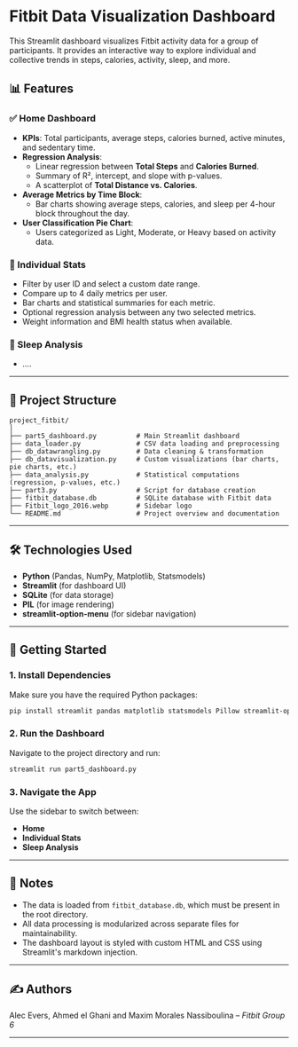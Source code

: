 # Fitbit Data Visualization Dashboard

This Streamlit dashboard visualizes Fitbit activity data for a group of participants. It provides an interactive way to explore individual and collective trends in steps, calories, activity, sleep, and more.

## 📊 Features

### ✅ Home Dashboard
- **KPIs**: Total participants, average steps, calories burned, active minutes, and sedentary time.
- **Regression Analysis**: 
  - Linear regression between **Total Steps** and **Calories Burned**.
  - Summary of R², intercept, and slope with p-values.
  - A scatterplot of **Total Distance vs. Calories**.
- **Average Metrics by Time Block**: 
  - Bar charts showing average steps, calories, and sleep per 4-hour block throughout the day.
- **User Classification Pie Chart**:
  - Users categorized as Light, Moderate, or Heavy based on activity data.

### 👤 Individual Stats
- Filter by user ID and select a custom date range.
- Compare up to 4 daily metrics per user.
- Bar charts and statistical summaries for each metric.
- Optional regression analysis between any two selected metrics.
- Weight information and BMI health status when available.

### 🛌 Sleep Analysis
- ....

---

## 📂 Project Structure

```
project_fitbit/
│
├── part5_dashboard.py          # Main Streamlit dashboard
├── data_loader.py              # CSV data loading and preprocessing
├── db_datawrangling.py         # Data cleaning & transformation
├── db_datavisualization.py     # Custom visualizations (bar charts, pie charts, etc.)
├── data_analysis.py            # Statistical computations (regression, p-values, etc.)
├── part3.py                    # Script for database creation
├── fitbit_database.db          # SQLite database with Fitbit data
├── Fitbit_logo_2016.webp       # Sidebar logo
└── README.md                   # Project overview and documentation
```

---

## 🛠️ Technologies Used

- **Python** (Pandas, NumPy, Matplotlib, Statsmodels)
- **Streamlit** (for dashboard UI)
- **SQLite** (for data storage)
- **PIL** (for image rendering)
- **streamlit-option-menu** (for sidebar navigation)

---

## 🚀 Getting Started

### 1. Install Dependencies

Make sure you have the required Python packages:

```bash
pip install streamlit pandas matplotlib statsmodels Pillow streamlit-option-menu
```

### 2. Run the Dashboard

Navigate to the project directory and run:

```bash
streamlit run part5_dashboard.py
```

### 3. Navigate the App

Use the sidebar to switch between:
- **Home**
- **Individual Stats**
- **Sleep Analysis**

---

## 📌 Notes

- The data is loaded from `fitbit_database.db`, which must be present in the root directory.
- All data processing is modularized across separate files for maintainability.
- The dashboard layout is styled with custom HTML and CSS using Streamlit's markdown injection.

---

## ✍️ Authors

Alec Evers, Ahmed el Ghani and Maxim Morales Nassiboulina – *Fitbit Group 6*

---

